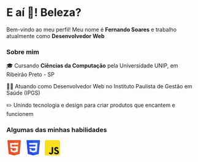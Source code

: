 <h1 align="left">E aí 👋! Beleza?</h1> 
<p>Bem-vindo ao meu perfil! Meu nome é <strong>Fernando Soares</strong> e trabalho atualmente como <strong>Desenvolvedor Web</strong></p>

<h3>Sobre mim</h3>
<p>🎓 Cursando <b>Ciências da Computação</b> pela Universidade UNIP, em Ribeirão Preto - SP</p>
<p>👨‍💻 Atuando como Desenvolvedor Web no Instituto Paulista de Gestão em Saúde (IPGS)</p>
<p>✏️ Unindo tecnologia e design para criar produtos que encantem e funcionem</p>

<h3>Algumas das minhas habilidades</h3>
<p style="display: flex; gap: 10px;"><img src="img/Logo_HTML.png" alt="HTML5" height="40px"><img src="img/Logo_CSS.png" alt="CSS3" height="40px"><img src="img/Logo_JavaScript.png" alt="JavaScript" height="40px"></p>
